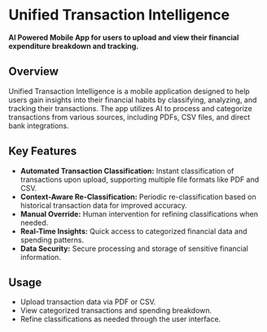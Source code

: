 # Unified Transaction Intelligence

**AI Powered Mobile App for users to upload and view their financial expenditure breakdown and tracking.**

## Overview

Unified Transaction Intelligence is a mobile application designed to help users gain insights into their financial habits by classifying, analyzing, and tracking their transactions. The app utilizes AI to process and categorize transactions from various sources, including PDFs, CSV files, and direct bank integrations.

## Key Features

* **Automated Transaction Classification:** Instant classification of transactions upon upload, supporting multiple file formats like PDF and CSV.
* **Context-Aware Re-Classification:** Periodic re-classification based on historical transaction data for improved accuracy.
* **Manual Override:** Human intervention for refining classifications when needed.
* **Real-Time Insights:** Quick access to categorized financial data and spending patterns.
* **Data Security:** Secure processing and storage of sensitive financial information.

## Usage

* Upload transaction data via PDF or CSV.
* View categorized transactions and spending breakdown.
* Refine classifications as needed through the user interface.

